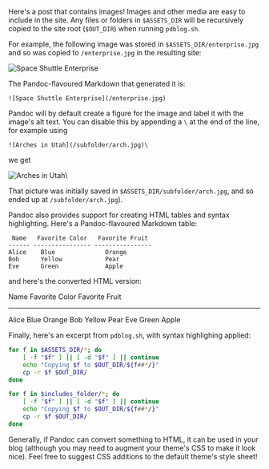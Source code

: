 Here's a post that contains images! Images and other media are easy to include
in the site. Any files or folders in `$ASSETS_DIR` will be recursively copied
to the site root (`$OUT_DIR`) when running `pdblog.sh`.

For example, the following image was stored in `$ASSETS_DIR/enterprise.jpg`
and so was copied to `/enterprise.jpg` in the resulting site:

![Space Shuttle Enterprise](/enterprise.jpg)

The Pandoc-flavoured Markdown that generated it is:

```
![Space Shuttle Enterprise](/enterprise.jpg)
```

Pandoc will by default create a figure for the image and label it with the
image's alt text. You can disable this by appending a `\` at the end of the
line, for example using

```
![Arches in Utah](/subfolder/arch.jpg)\
```

we get 

![Arches in Utah](/subfolder/arch.jpg)\

That picture was initially saved in `$ASSETS_DIR/subfolder/arch.jpg`, and
so ended up at `/subfolder/arch.jpg`).

Pandoc also provides support for creating HTML tables and syntax highlighting.
Here's a Pandoc-flavoured Markdown table:

```
 Name   Favorite Color   Favorite Fruit
------ ---------------- ----------------
Alice    Blue              Orange
Bob      Yellow            Pear
Eve      Green             Apple
```

and here's the converted HTML version:

 Name   Favorite Color   Favorite Fruit
------ ---------------- ----------------
Alice    Blue              Orange
Bob      Yellow            Pear
Eve      Green             Apple

Finally, here's an excerpt from `pdblog.sh`, with syntax highlighing applied:

```sh
for f in $ASSETS_DIR/*; do
    [ -f "$f" ] || [ -d "$f" ] || continue
    echo "Copying $f to $OUT_DIR/${f##*/}"
    cp -r $f $OUT_DIR/
done

for f in $includes_folder/*; do
    [ -f "$f" ] || [ -d "$f" ] || continue
    echo "Copying $f to $OUT_DIR/${f##*/}"
    cp -r $f $OUT_DIR/
done
```

Generally, if Pandoc can convert something to HTML, it can be used in your blog
(although you may need to augment your theme's CSS to make it look nice). Feel
free to suggest CSS additions to the default theme's style sheet!
